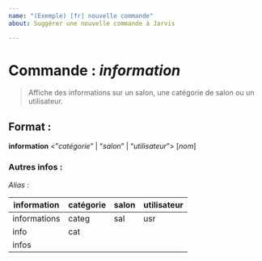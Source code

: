 ```yaml
---
name: "(Exemple) [fr] nouvelle commande"
about: Suggérer une nouvelle commande à Jarvis

---
```


# Commande : *information*  
> Affiche des informations sur un salon, une catégorie de salon ou un utilisateur.  

## Format :  
**information** <”_catégorie_” | “_salon_” | “_utilisateur_”> [_nom_]  

### Autres infos :  
_Alias_ :  

| information  | catégorie | salon | utilisateur |  
|--------------|-----------|-------|-------------|  
| informations | categ     | sal   | usr         |  
| info         | cat       |       |             |  
| infos        |           |       |             |
